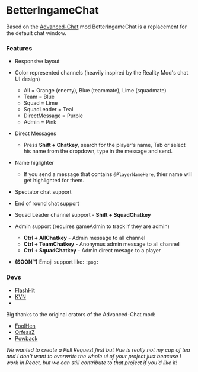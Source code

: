 # BetterIngameChat

Based on the [Advanced-Chat](https://github.com/EmulatorNexus/Advanced-Chat/) mod BetterIngameChat is a replacement for the default chat window.

### Features
- Responsive layout
- Color represented channels (heavily inspired by the Reality Mod's chat UI design)
  - All = Orange (enemy), Blue (teammate), Lime (squadmate)
  - Team = Blue
  - Squad = Lime
  - SquadLeader = Teal
  - DirectMessage = Purple
  - Admin = Pink
  
- Direct Messages
  - Press **Shift + Chatkey**, search for the player's name, Tab or select his name from the dropdown, type in the message and send.
- Name higlighter
  - If you send a message that contains `@PlayerNameHere`, thier name will get highlighted for them.
- Spectator chat support
- End of round chat support
- Squad Leader channel support - **Shift + SquadChatkey**
- Admin support (requires gameAdmin to track if they are admin)
  - **Ctrl + AllChatkey**  - Admin message to all channel
  - **Ctrl + TeamChatkey**  - Anonymus admin message to all channel
  - **Ctrl + SquadChatkey**  - Admin direct mesage to a player
- **(SOON™)** Emoji support like: `:pog:`

### Devs
- [FlashHit](https://github.com/FlashHit)
- [KVN](https://github.com/kaloczikvn)
- 
Big thanks to the original crators of the Advanced-Chat mod:
- [FoolHen](https://github.com/FoolHen)
- [OrfeasZ](https://github.com/OrfeasZ)
- [Powback](https://github.com/Powback)

*We wanted to create a Pull Request first but Vue is really not my cup of tea and I don't want to overwrite the whole ui of your project just beacuse I work in React, but we can still contribute to that project if you'd like it!*
